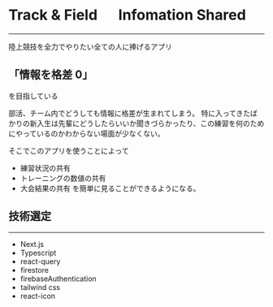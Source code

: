 <!-- @format -->

# Track & Field 　 Infomation Shared

---

陸上競技を全力でやりたい全ての人に捧げるアプリ

## 「情報を格差 0」

を目指している

部活、チーム内でどうしても情報に格差が生まれてしまう。
特に入ってきたばかりの新入生は先輩にどうしたらいいか聞きづらかったり、この練習を何のためにやっているのかわからない場面が少なくない。

そこでこのアプリを使うことによって

- 練習状況の共有
- トレーニングの数値の共有
- 大会結果の共有
  を簡単に見ることができるようになる。

## 技術選定

---

- Next.js
- Typescript
- react-query
- firestore
- firebaseAuthentication
- tailwind css
- react-icon
